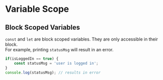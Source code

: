 # Variable Scope

## Block Scoped Variables
`const` and `let` are block scoped variables. 
They are only accessible in their block. <br>
For example, printing `statusMsg` will result in an error.
```javascript
if(isLoggedIn == true) {
    const statusMsg = 'user is logged in';
}
console.log(statusMsg); // results in error
```

